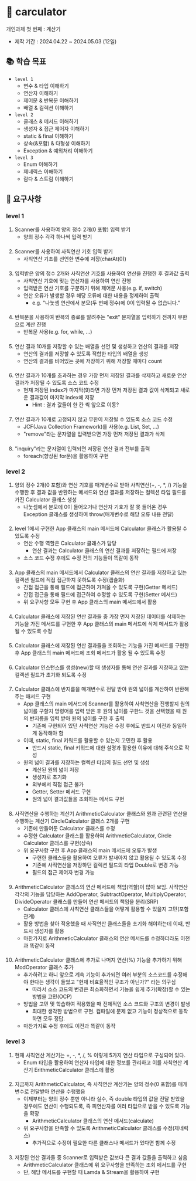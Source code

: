 # 🚩 carculator
개인과제 첫 번째 : 계산기
* 제작 기간 : 2024.04.22 ~ 2024.05.03 (12일)

## 📚 학습 목표
* ``level 1``
  * 변수 & 타입 이해하기
  * 연산자 이해하기
  * 제어문 & 반복문 이해하기
  * 배열 & 컬렉션 이해하기
* ``level 2``
  * 클래스 & 메서드 이해하기
  * 생성자 & 접근 제어자 이해하기
  * static & final 이해하기
  * 상속(&포함) & 다형성 이해하기
  * Exception & 예외처리 이해하기
* ``level 3``
  * Enum 이해하기
  * 제네릭스 이해하기
  * 람다 & 스트림 이해하기

## 🎯 요구사항
### level 1
1. Scanner를 사용하여 양의 정수 2개(0 포함) 입력 받기
   * 양의 정수 각각 하나씩 입력 받기  
####
2. Scanner를 사용하여 사칙연산 기호 입력 받기
   * 사칙연산 기초를 선언한 변수에 저장(charAt(0))  
####
3. 입력받은 양의 정수 2개와 사칙연산 기호를 사용하여 연산을 진행한 후 결과값 출력
   * 사칙연산 기호에 맞는 연산자를 사용하여 연산 진행
   * 입력받은 연산 기호를 구분하기 위해 제어문 사용(e.g. if, switch)
   * 연산 오류가 발생할 경우 해당 오류에 대한 내용을 정제하여 출력
     * e.g. "나눗셈 연산에서 분모(두 번째 정수)에 0이 입력될 수 없습니다."  
####
4. 반복문을 사용하여 반복의 종료를 알려주는 "exit" 문자열을 입력하기 전까지 무한으로 계산 진행
   * 반복문 사용(e.g. for, while, ...)
####
5. 연산 결과 10개를 저장할 수 있는 배열을 선언 및 생성하고 연산의 결과를 저장
   * 연산의 결과를 저장할 수 있도록 적합한 타입의 배열을 생성
   * 연산의 결과를 비어있는 곳에 저장하기 위해 저장할 때마다 count  
####
6. 연산 결과가 10개를 초과하는 경우 가장 먼저 저장된 결과를 삭제하고 새로운 연산 결과가 저장될 수 있도록 소스 코드 수정
    * 현재 저장된 index가 마지막(9)라면 가장 먼저 저장된 결과 값이 삭제되고 새로운 결과값이 마지막 index에 저장
      * Hint : 결과 값들이 한 칸 씩 앞으로 이동?
####
7. 연산 결과가 10개로 고정되지 않고 무한이 저장될 수 있도록 소스 코드 수정
   * JCF(Java Collection Framework)를 사용(e.g. List, Set, ...)
   * "remove"라는 문자열을 입력받으면 가장 먼저 저장된 결과가 삭제  
####
8. "inquiry"라는 문자열이 입력되면 저장된 연산 결과 전부를 출력
   * foreach(향상된 for문)을 활용하여 구현  

### level 2
1. 양의 정수 2개(0 포함)와 연산 기호를 매개변수로 받아 사칙연산(+, -, *, /) 기능을 수행한 후 결과 값을 반환하는 메서드와 연산 결과를 저장하는 컬렉션 타입 필드를 가진 Calculator 클래스 생성
   * 나눗셈에서 분모에 0이 들어오거나 연산자 기호가 잘 못 들어온 경우 Exception 클래스를 생성하여 throw(매개변수로 해당 오류 내용 전달)  
####
2. level 1에서 구현한 App 클래스의 main 메서드에 Calculator 클래스가 활용될 수 있도록 수정
   * 연산 수행 역할은 Calculator 클래스가 담당
     * 연산 결과는 Calculator 클래스의 연산 결과를 저장하는 필드에 저장
   * 소스 코드 수정 후에도 수정 전의 기능들이 똑같이 동작  
####
3. App 클래스의 main 메서드에서 Calculator 클래스의 연산 결과를 저장하고 있는 컬렉션 필드에 직접 접근하지 못하도록 수정(캡슐화)
   * 간접 접근을 통해 필드에 접근하여 가져올 수 있도록 구현(Getter 메서드)
   * 간접 접근을 통해 필드에 접근하여 수정할 수 있도록 구현(Setter 메서드)
   * 위 요구사항 모두 구현 후 App 클래스의 main 메서드에서 활용  
####
4. Calculator 클래스에 저장된 연산 결과들 중 가장 먼저 저장된 데이터를 삭제하는 기능을 가진 메서드를 구현한 후 App 클래스의 main 메서드에 삭제 메서드가 활용될 수 있도록 수정  
####
5. Calculator 클래스에 저장된 연산 결과들을 조회하는 기능을 가진 메서드를 구현한 후 App 클래스의 main 메서드에 조회 메서드가 활용 될 수 있도록 수정  
####
6. Calculator 인스턴스를 생성(new)할 때 생성자를 통해 연산 결과를 저장하고 있는 컬렉션 필드가 초기화 되도록 수정  
####
7. Calculator 클래스에 반지름을 매개변수로 전달 받아 원의 넓이를 계산하여 반환해주는 매서드 구현
   * App 클래스의 main 메서드에 Scanner를 활용하여 사칙연산을 진행할지 원의 넓이를 구할지 명령어를 입력 받은 후 원의 넓이를 구한느 것을 선택했을 때 원의 반지름을 입력 받아 원의 넓이를 구한 후 출력
     * 기존에 구현되어 있던 사칙연산 기능은 수정 후에도 반드시 이전과 동일하게 동작해야 함
   * 이때, static, final 키워드를 활용할 수 있는지 고민한 후 활용
     * 반드시 static, final 키워드에 대한 설명과 활용한 이유에 대해 주석으로 작성
   * 원의 넓이 결과를 저장하는 컬렉션 타입의 필드 선언 및 생성
     * 계산된 원의 넓이 저장
     * 생성자로 초기화
     * 외부에서 직접 접근 불가
     * Getter, Setter 메서드 구현
     * 원의 넓이 결과값들을 조회하는 메서드 구현  
####
8. 사직연산을 수행하는 계산기 ArithmeticCalculator 클래스와 원과 관련된 연산을 수행하는 계산기 CircleCalculator 클래스 2개를 구현
   * 기존에 만들어둔 Calculator 클래스를 수정
   * 수정한 Calculator 클래스를 활용하여 ArithmeticCalculator, Circle Calculator 클래스를 구현(상속)
   * 위 요구사항 구현 후 App 클래스의 main 메서드에 오류가 발생
     * 구현한 클래스들을 활용하여 오류가 발새아지 않고 활용될 수 있도록 수정
     * 기존에 사직연산을 저장하던 컬렉션 필드의 타입 Double로 변경 가능
     * 필드의 접근 제어자 변경 가능  
####
9. ArithmeticCalculator 클래스의 연산 메서드에 책임(역할)이 많아 보임. 사직연산 각각의 기능을 담당하는 AddOperator, SubtractOperator, MultiplyOperator, DivideOperator 클래스를 만들어 연산 메서드의 책임을 분리(SRP)
   * Calculator 클래스에 사칙연산 클래스들을 어떻게 활용할 수 있을지 고민(포함 관계)
   * 활용 방법을 찾아 적용했을 때 사직연산 클래스들을 초기화 해야하는데 이때, 반드시 생성자를 활용
   * 마찬가지로 ArithmeticCalculator 클래스의 연산 메서드를 수정하더라도 이전과 똑같이 동작  
####
10. ArithmeticCalculator 클래스에 추가로 나머지 연산(%) 기능을 추가하기 위해 ModOperator 클래스 추가
    * 추가하려고 하니 앞으로 계속 기능이 추가되면 여러 부분의 소스코드를 수정해야 한다는 생각이 들었고 "현재 비효율적인 구조가 아닌가?" 라는 의구심
      * 따라서 소스 코드의 변경은 최소화하면서 기능을 쉽게 추가(확장)할 수 있는 방법을 고민(OCP)
    * 방법을 고민 및 학습하여 적용했을 때 전체적인 소스 코드와 구조의 변경이 발생
      * 최대한 생각한 방법으로 구현. 컴파일에 문제 없고 기능이 정상적으로 동작하면 모두 정답.
    * 마찬가지로 수정 후에도 이전과 똑같이 동작  

### level 3
1. 현재 사칙연산 계산기는 +, -, *, /, % 이렇게 5가지 연산 타입으로 구성되어 있다.
    * Enum 타입을 활용하여 연산자 타입에 대한 정보를 관리하고 이를 사칙연산 계산기 ErithmeticCalculator 클래스에 활용  
####
2. 지금까지 ArithmeticCalculator, 즉 사칙연산 계산기는 양의 정수(0 포함)를 매개변수로 전달받아 연산을 수행했음
   * 이제부터는 양의 정수 뿐만 아니라 실수, 즉 double 타입의 값을 전달 받았을 경우에도 연산이 수행되도록, 즉 피연산자를 여러 타입으로 받을 수 있도록 기능을 확장
     * ArithmeticCalculator 클래스의 연산 메서드(calculate)
   * 위 요구사항을 만족할 수 있도록 ArithmeticCalculator 클래스를 수정(제네릭스)
     * 추가적으로 수정이 필요한 다른 클래스나 메서드가 있다면 함께 수정  
####
3. 저장된 연산 결과들 중 Scanner로 입력받은 값보다 큰 결과 값들을 출력하고 싶음
   * ArithmeticCalculator 클래스에 위 요구사항을 만족하는 조회 메서드를 구현
   * 단, 해당 메서드를 구현할 때 Lamda & Stream을 활용하여 구현
